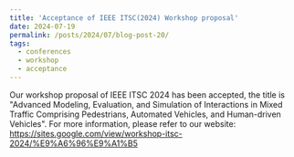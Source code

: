 ```yaml
---
title: 'Acceptance of IEEE ITSC(2024) Workshop proposal'
date: 2024-07-19
permalink: /posts/2024/07/blog-post-20/
tags:
  - conferences
  - workshop
  - acceptance
---
```

Our workshop proposal of IEEE ITSC 2024 has been accepted, the title is "Advanced Modeling, Evaluation, and Simulation of Interactions in Mixed Traffic Comprising Pedestrians, Automated Vehicles, and Human-driven Vehicles". For more information, please refer to our website: https://sites.google.com/view/workshop-itsc-2024/%E9%A6%96%E9%A1%B5
